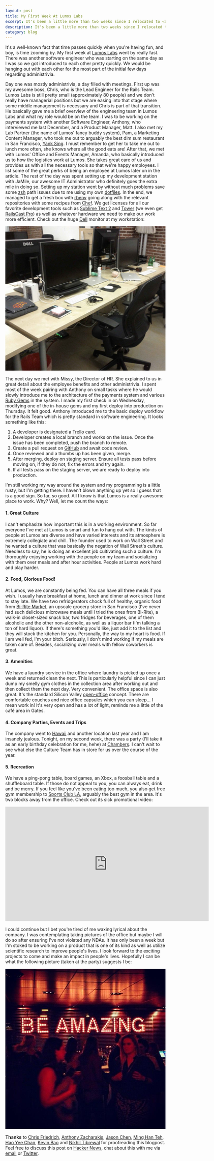 ```yaml
---
layout: post
title: My First Week At Lumos Labs
excerpt: It's been a little more than two weeks since I relocated to <a href="http://en.wikipedia.org/wiki/San_Francisco">San Francisco</a> and about a week since I started working at <a href="http://www.lumosity.com/">Lumos Labs</a>. During that time, I've met countless fun and intelligent individuals and, I must admit, am having an exceptionally enjoyable time at my job thus far.
description: It's been a little more than two weeks since I relocated to San Francisco and about a week since I started working at Lumos Labs. During that time, I've met countless fun and intelligent individuals and, I must admit, am having an exceptionally enjoyable time at my job thus far.
category: blog
---
```

It's a well-known fact that time passes quickly when you're having fun, and boy, is time zooming by. My first week at [Lumos Labs](http://www.lumosity.com/) went by really fast. There was another software engineer who was starting on the same day as I was so we got introduced to each other pretty quickly. We would be hanging out with each other for the most part of the initial few days regarding administrivia.

Day one was mostly administrivia, a day filled with meetings. First up was my awesome boss, Chris, who is the Lead Engineer for the Rails Team. Lumos Labs is still pretty small (approximately 80 people) and we don't really have managerial positions but we are easing into that stage where some middle management is necessary and Chris is part of that transition. He basically gave me a brief overview of the engineering team in Lumos Labs and what my role would be on the team. I was to be working on the payments system with another Software Engineer, Anthony, who interviewed me last December, and a Product Manager, Matt. I also met my Lab Partner (the name of Lumos' fancy buddy system), Pam, a Marketing Content Manager, who took me out to arguably the best dim sum restaurant in San Francisco, [Yank Sing](http://www.yanksing.com/). I must remember to get her to take me out to lunch more often, she knows where all the good eats are! After that, we met with Lumos' Office and Events Manager, Amanda, who basically introduced us to how the logistics work at Lumos. She takes great care of us and provides us with all the necessary tools so that we're happy employees. I list some of the great perks of being an employee at Lumos later on in the article. The rest of the day was spent setting up my development station with JaMile, our awesome IT Administrator who definitely goes the extra mile in doing so. Setting up my station went by without much problems save some [zsh](http://zsh.sourceforge.net/) path issues due to me using my own [dotfiles](https://github.com/jianxioy/dotfiles). In the end, we managed to get a fresh box with [rbenv](https://github.com/sstephenson/rbenv) going along with the relevant repositories with some recipes from [Chef](https://github.com/opscode/chef). We get licenses for all our favorite development tools such as [Sublime Text 2](http://www.sublimetext.com/) and [Tower](http://www.git-tower.com/) (we even get [RailsCast Pro](http://railscasts.com/pro)) as well as whatever hardware we need to make our work more efficient. Check out the huge [Dell](http://www.dell.com/) monitor at my workstation:

<div class="about-img">
<a href="/static/images/lumos/setup.jpg"><img class="about-image" src="/static/images/lumos/setup.jpg" alt="My devstation." title="My devstation."></a>
</div>

The next day we met with Missy, the Director of HR. She explained to us in great detail about the employee benefits and other administrivia. I spent most of the week pairing with Anthony on small tasks where he would slowly introduce me to the architecture of the payments system and various [Ruby Gems](https://rubygems.org/) in the system. I made my first check in on Wednesday, modifying one of the in-house gems and my first deploy into production on Thursday. It felt good. Anthony introduced me to the basic deploy workflow for the Rails Team which is pretty standard in software engineering. It looks something like this:

1. A developer is designated a [Trello](https://trello.com/) card.
2. Developer creates a local branch and works on the issue. Once the issue has been completed, push the branch to remote.
3. Create a pull request on [GitHub](https://github.com/) and await code review.
4. Once reviewed and a thumbs up has been given, merge.
5. After merging, deploy on staging server. Ensure all tests pass before moving on, if they do not, fix the errors and try again.
6. If all tests pass on the staging server, we are ready to deploy into production.

I'm still working my way around the system and my programming is a little rusty, but I'm getting there. I haven't blown anything up yet so I guess that is a good sign. So far, so good. All I know is that Lumos is a really awesome place to work. Why? Well, let me count the ways:

#### 1. Great Culture

I can't emphasize how important this is in a working environment. So far everyone I've met at Lumos is smart and fun to hang out with. The kinds of people at Lumos are diverse and have varied interests and its atmosphere is extremely collegiate and chill. The founder used to work on Wall Street and he wanted a culture that was basically the negation of Wall Street's culture. Needless to say, he is doing an excellent job cultivating such a culture. I'm thoroughly enjoying working with the people on my team and socializing with them over meals and after hour activities. People at Lumos work hard and play harder.

#### 2. Food, Glorious Food!

At Lumos, we are constantly being fed. You can have all three meals if you wish. I usually have breakfast at home, lunch and dinner at work since I tend to stay late. We have two refridgerators chock full of healthy, organic food from [Bi-Rite Market](http://www.biritemarket.com/), an upscale grocery store in San Francisco (I've never had such delicious microwave meals until I tried the ones from Bi-Rite), a walk-in closet-sized snack bar, two fridges for beverages, one of them alcoholic and the other non-alcoholic, as well as a liquor bar (I'm talking a ton of hard liquor). If there's something you'd like, just add it to the list and they will stock the kitchen for you. Personally, the way to my heart is food. If I am well fed, I'm your bitch. Seriously, I don't mind working if my meals are taken care of. Besides, socializing over meals with fellow coworkers is great.

#### 3. Amenities

We have a laundry service in the office where laundry is picked up once a week and returned clean the next. This is particularly helpful since I can just dump my smelly gym clothes in the collection area after working out and then collect them the next day. Very convenient. The office space is also great. It's the standard Silicon Valley [open-office](http://en.wikipedia.org/wiki/Open_plan) concept. There are comfortable couches and nice office capsules which you can sleep... I mean work in! It's very open and has a lot of light, reminds me a little of the café area in Gates.

#### 4. Company Parties, Events and Trips

The company went to [Hawaii](http://en.wikipedia.org/wiki/Hawaii) and another location last year and I am insanely jealous. Tonight, on my second week, there was a party (I'll take it as an early birthday celebration for me, hehe) at [Chambers](http://chambers-sf.com/). I can't wait to see what else the Culture Team has in store for us over the course of the year.

#### 5. Recreation

We have a ping-pong table, board games, an Xbox, a foosball table and a shuffleboard table. If those do not appeal to you, you can always eat, drink and be merry. If you feel like you've been eating too much, you also get free gym membership to [Sports Club LA](http://sf.sportsclubla.com/), arguably the best gym in the area. It's two blocks away from the office. Check out its sick promotional video:

<iframe width="640" height="360" src="http://www.youtube.com/embed/_1hROYFfxuM" frameborder="0" allowfullscreen></iframe>

I could continue but I bet you're tired of me waxing lyrical about the company. I was contemplating taking pictures of the office but maybe I will do so after ensuring I've not violated any NDAs. It has only been a week but I'm stoked to be working on a product that is one of its kind as well as utilize scientific research to improve people's lives. I look forward to the exciting projects to come and make an impact in people's lives. Hopefully I can be what the following picture (taken at the party) suggests I be:

<div class="about-img">
<a href="/static/images/lumos/amazing.jpg"><img class="about-image" src="/static/images/lumos/amazing.jpg" alt="Be amazing." title="Be amazing."></a>
</div>

**Thanks** to [Chris Friedrich](http://www.linkedin.com/pub/chris-friedrich/3/973/386), [Anthony Zacharakis](http://www.linkedin.com/pub/anthony-zacharakis/16/863/85), [Jason Chen](http://visualchen.com/), [Ming Han Teh](http://hanworks.tumblr.com/), [Hao Yee Chan](https://www.facebook.com/haoyee), [Kevin Bao](https://www.facebook.com/kzbao) and [Nikhil Tibrewal](https://www.facebook.com/nikhil.tibrewal.9) for proofreading this blogpost. Feel free to discuss this post on [Hacker News](), chat about this with me via [email](mailto:daryl@darylyeo.com) or [Twitter](http://twitter.com/jianxioy).
